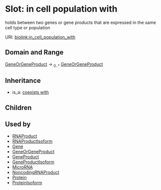 # Slot: in cell population with


holds between two genes or gene products that are expressed in the same cell type or population

URI: [biolink:in_cell_population_with](https://w3id.org/biolink/vocab/in_cell_population_with)
## Domain and Range

[GeneOrGeneProduct](GeneOrGeneProduct.md) ->  <sub>0..*</sub> [GeneOrGeneProduct](GeneOrGeneProduct.md)
## Inheritance

 *  is_a: [coexists with](coexists_with.md)
## Children

## Used by

 * [RNAProduct](RNAProduct.md)
 * [RNAProductIsoform](RNAProductIsoform.md)
 * [Gene](Gene.md)
 * [GeneOrGeneProduct](GeneOrGeneProduct.md)
 * [GeneProduct](GeneProduct.md)
 * [GeneProductIsoform](GeneProductIsoform.md)
 * [MicroRNA](MicroRNA.md)
 * [NoncodingRNAProduct](NoncodingRNAProduct.md)
 * [Protein](Protein.md)
 * [ProteinIsoform](ProteinIsoform.md)
